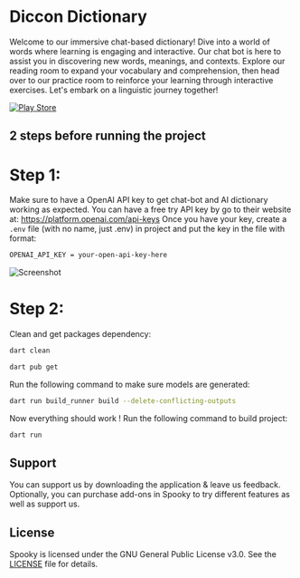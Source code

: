 # Diccon Dictionary
Welcome to our immersive chat-based dictionary! Dive into a world of words where learning is engaging and interactive. 
Our chat bot is here to assist you in discovering new words, meanings, and contexts. 
Explore our reading room to expand your vocabulary and comprehension, then head over to our practice room to reinforce your learning through interactive exercises. 
Let's embark on a linguistic journey together!

[![Play Store](https://img.shields.io/badge/Google_Play-414141?style=for-the-badge&logo=google-play&logoColor=white)](https://play.google.com/store/apps/details?id=com.zeroboy.diccon_evo)
## 2 steps before running the project
# Step 1:
Make sure to have a OpenAI API key to get chat-bot and AI dictionary working as expected.
You can have a free try API key by go to their website at: https://platform.openai.com/api-keys 
Once you have your key, create a ``.env`` file (with no name, just .env) in project and put the key in the file with format:
```bash
OPENAI_API_KEY = your-open-api-key-here
```
![Screenshot](https://github.com/tranhuudang/diccon_evo/blob/master/assets/readme_assets/env_in_project.png?raw=true)
# Step 2:
Clean and get packages dependency:
```bash
dart clean
```
```bash
dart pub get
```
Run the following command to make sure models are generated:
```bash
dart run build_runner build --delete-conflicting-outputs
```
Now everything should work !
Run the following command to build project:
```bash
dart run
```
## Support
You can support us by downloading the application & leave us feedback. Optionally, you can purchase add-ons in Spooky to try different features as well as support us.

## License
Spooky is licensed under the GNU General Public License v3.0. See the [LICENSE](LICENSE) file for details.